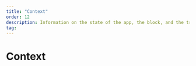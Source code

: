 ```yaml
---
title: "Context"
order: 12
description: Information on the state of the app, the block, and the transaction
tag:
---
```


# Context

